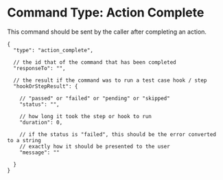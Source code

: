 # Command Type: Action Complete

This command should be sent by the caller after completing an action.

```
{
  "type": "action_complete",

  // the id that of the command that has been completed
  "responseTo": "",

  // the result if the command was to run a test case hook / step
  "hookOrStepResult": {

    // "passed" or "failed" or "pending" or "skipped"
    "status": "",

    // how long it took the step or hook to run
    "duration": 0,

    // if the status is "failed", this should be the error converted to a string
    // exactly how it should be presented to the user
    "message": ""

  }
}
```
